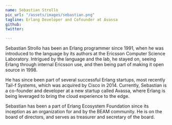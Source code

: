 ```yaml
---
name: Sebastian Strollo
pic_url: "/assets/images/sebastian.png"
tagline: Erlang Developer and Cofounder at Avassa
github:
twitter:

---
```

Sebastian Strollo has been an Erlang programmer since 1991, when he was introduced to the language by its authors at the Ericsson Computer Science Laboratory. Intrigued by the language and the lab, he stayed on, seeing Erlang through internal Ericsson use, and then being part of making it open source in 1998.

He has since been part of several successful Erlang startups, most recently Tail-f Systems, which was acquired by Cisco in 2014. Currently, Sebastian is a co-founder and developer at a new startup called Avassa, where Erlang is being leveraged to bring the cloud experience to the edge.

Sebastian has been a part of Erlang Ecosystem Foundation since its inception as an organization for and by the BEAM community. He is on the board of directors, and serves as treasurer and secretary of the board.
